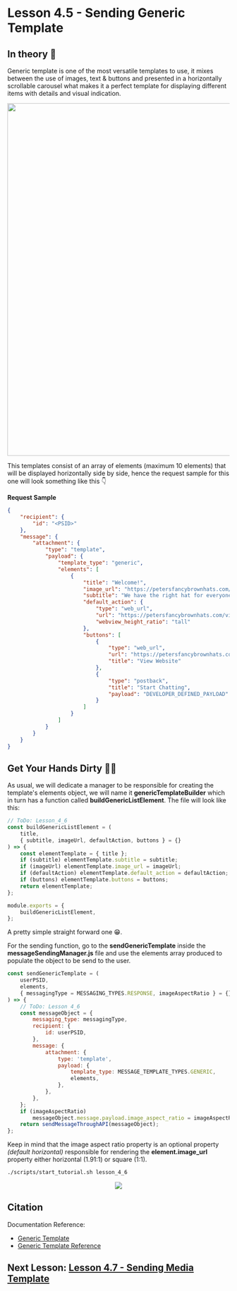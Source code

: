 # Lesson 4.5 - Sending Generic Template

## In theory 📖

Generic template is one of the most versatile templates to use, it mixes between the use of images, text & buttons and presented in a horizontally scrollable carousel what makes it a perfect template for displaying different items with details and visual indication.

<p align="center">
  <img style="width: 800px;" src="https://scontent.fcai19-1.fna.fbcdn.net/v/t39.2178-6/13178095_790767981060697_1148772092_n.png?_nc_cat=104&ccb=2&_nc_sid=5ca315&_nc_ohc=7mn64-TdWhsAX_Yg5yX&_nc_ht=scontent.fcai19-1.fna&oh=38f2d3edcf8e6513806fbac4a39eec2c&oe=5FB9998A" />
</p>

This templates consist of an array of elements (maximum 10 elements) that will be displayed horizontally side by side, hence the request sample for this one will look something like this 👇

**Request Sample**

```json
{
    "recipient": {
        "id": "<PSID>"
    },
    "message": {
        "attachment": {
            "type": "template",
            "payload": {
                "template_type": "generic",
                "elements": [
                    {
                        "title": "Welcome!",
                        "image_url": "https://petersfancybrownhats.com/company_image.png",
                        "subtitle": "We have the right hat for everyone.",
                        "default_action": {
                            "type": "web_url",
                            "url": "https://petersfancybrownhats.com/view?item=103",
                            "webview_height_ratio": "tall"
                        },
                        "buttons": [
                            {
                                "type": "web_url",
                                "url": "https://petersfancybrownhats.com",
                                "title": "View Website"
                            },
                            {
                                "type": "postback",
                                "title": "Start Chatting",
                                "payload": "DEVELOPER_DEFINED_PAYLOAD"
                            }
                        ]
                    }
                ]
            }
        }
    }
}
```

## Get Your Hands Dirty 👩‍💻

As usual, we will dedicate a manager to be responsible for creating the template's elements object, we will name it **genericTemplateBuilder** which in turn has a function called **buildGenericListElement**. The file will look like this:

```javascript
// ToDo: Lesson_4_6
const buildGenericListElement = (
    title,
    { subtitle, imageUrl, defaultAction, buttons } = {}
) => {
    const elementTemplate = { title };
    if (subtitle) elementTemplate.subtitle = subtitle;
    if (imageUrl) elementTemplate.image_url = imageUrl;
    if (defaultAction) elementTemplate.default_action = defaultAction;
    if (buttons) elementTemplate.buttons = buttons;
    return elementTemplate;
};

module.exports = {
    buildGenericListElement,
};
```

A pretty simple straight forward one 😁.

For the sending function, go to the **sendGenericTemplate** inside the **messageSendingManager.js** file and use the elements array produced to populate the object to be send to the user.

```javascript
const sendGenericTemplate = (
    userPSID,
    elements,
    { messagingType = MESSAGING_TYPES.RESPONSE, imageAspectRatio } = {}
) => {
    // ToDo: Lesson 4_6
    const messageObject = {
        messaging_type: messagingType,
        recipient: {
            id: userPSID,
        },
        message: {
            attachment: {
                type: 'template',
                payload: {
                    template_type: MESSAGE_TEMPLATE_TYPES.GENERIC,
                    elements,
                },
            },
        },
    };
    if (imageAspectRatio)
        messageObject.message.payload.image_aspect_ratio = imageAspectRatio;
    return sendMessageThroughAPI(messageObject);
};
```

Keep in mind that the image aspect ratio property is an optional property _(default horizontal)_ responsible for rendering the **element.image_url** property either horizontal (1.91:1) or square (1:1).

```sh
./scripts/start_tutorial.sh lesson_4_6
```

<p align="center">
  <img src="https://media.giphy.com/media/BIPRDoFF8DbPi/giphy.gif" />
</p>

## Citation

Documentation Reference:

-   [Generic Template](https://developers.facebook.com/docs/messenger-platform/send-messages/template/generic)
-   [Generic Template Reference](https://developers.facebook.com/docs/messenger-platform/reference/templates/generic)

## Next Lesson: [Lesson 4.7 - Sending Media Template](Lesson_4_7.md)
